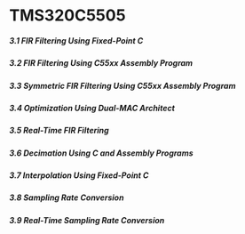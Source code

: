 # TMS320C5505

##### 3.1 FIR Filtering Using Fixed-Point C

##### 3.2 FIR Filtering Using C55xx Assembly Program

##### 3.3 Symmetric FIR Filtering Using C55xx Assembly Program

##### 3.4 Optimization Using Dual-MAC Architect

##### 3.5 Real-Time FIR Filtering

##### 3.6 Decimation Using C and Assembly Programs

##### 3.7 Interpolation Using Fixed-Point C

##### 3.8 Sampling Rate Conversion

##### 3.9 Real-Time Sampling Rate Conversion